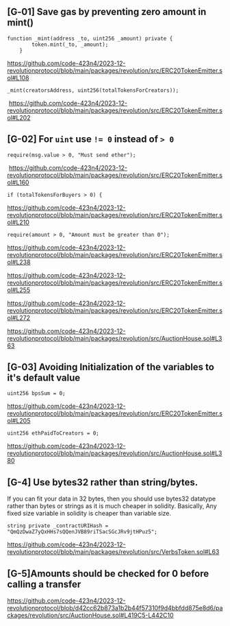 ## \[G‑01\] Save gas by preventing zero amount in mint() 

```
function _mint(address _to, uint256 _amount) private {
        token.mint(_to, _amount);
    }
```

https://github.com/code-423n4/2023-12-revolutionprotocol/blob/main/packages/revolution/src/ERC20TokenEmitter.sol#L108

```
_mint(creatorsAddress, uint256(totalTokensForCreators));
```

&nbsp;https://github.com/code-423n4/2023-12-revolutionprotocol/blob/main/packages/revolution/src/ERC20TokenEmitter.sol#L202

## \[G-02\] For `uint` use `!= 0` instead of `> 0`

```
require(msg.value > 0, "Must send ether");
```

&nbsp;https://github.com/code-423n4/2023-12-revolutionprotocol/blob/main/packages/revolution/src/ERC20TokenEmitter.sol#L160

```
if (totalTokensForBuyers > 0) {
```

https://github.com/code-423n4/2023-12-revolutionprotocol/blob/main/packages/revolution/src/ERC20TokenEmitter.sol#L210

```
require(amount > 0, "Amount must be greater than 0");
```

https://github.com/code-423n4/2023-12-revolutionprotocol/blob/main/packages/revolution/src/ERC20TokenEmitter.sol#L238

https://github.com/code-423n4/2023-12-revolutionprotocol/blob/main/packages/revolution/src/ERC20TokenEmitter.sol#L255

https://github.com/code-423n4/2023-12-revolutionprotocol/blob/main/packages/revolution/src/ERC20TokenEmitter.sol#L272

https://github.com/code-423n4/2023-12-revolutionprotocol/blob/main/packages/revolution/src/AuctionHouse.sol#L363

## \[G-03\] Avoiding Initialization of the variables to it's default value

```
uint256 bpsSum = 0;
```

https://github.com/code-423n4/2023-12-revolutionprotocol/blob/main/packages/revolution/src/ERC20TokenEmitter.sol#L205

```
uint256 ethPaidToCreators = 0;
```

https://github.com/code-423n4/2023-12-revolutionprotocol/blob/main/packages/revolution/src/AuctionHouse.sol#L380

## \[G-4\] Use bytes32 rather than string/bytes.

If you can fit your data in 32 bytes, then you should use bytes32 datatype rather than bytes or strings as it is much cheaper in solidity. Basically, Any fixed size variable in solidity is cheaper than variable size.

```
string private _contractURIHash = "QmQzDwaZ7yQxHHs7sQQenJVB89riTSacSGcJRv9jtHPuz5";
```

https://github.com/code-423n4/2023-12-revolutionprotocol/blob/main/packages/revolution/src/VerbsToken.sol#L63

## \[G-5\]Amounts should be checked for 0 before calling a transfer

https://github.com/code-423n4/2023-12-revolutionprotocol/blob/d42cc62b873a1b2b44f57310f9d4bbfdd875e8d6/packages/revolution/src/AuctionHouse.sol#L419C5-L442C10